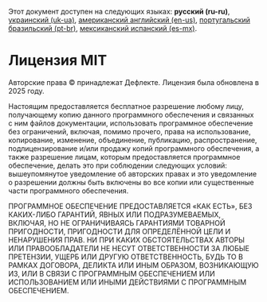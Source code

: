 Этот документ доступен на следующих языках: **русский (ru-ru)**, [украинский (uk-ua)](/docs/LICENSE_uk-ua.md), [американский английский (en-us)](/LICENSE.md), [португальский бразильский (pt-br)](/docs/LICENSE_pt-br.md), [мексиканский испанский (es-mx)](/docs/LICENSE_es-mx.md).

# Лицензия MIT

Авторские права © принадлежат Дефлекте. Лицензия была обновлена в 2025 году.

Настоящим предоставляется бесплатное разрешение любому лицу, получающему копию
данного программного обеспечения и связанных с ним файлов документации,
использовать программное обеспечение без ограничений, включая, помимо прочего,
права на использование, копирование, изменение, объединение, публикацию, распространение,
подлицензирование и/или продажу копий программного обеспечения, а также
разрешение лицам, которым предоставляется программное обеспечение, делать это
при соблюдении следующих условий: вышеупомянутое уведомление об авторских правах и это уведомление о разрешении должны быть включены во все копии или существенные части программного обеспечения.

ПРОГРАММНОЕ ОБЕСПЕЧЕНИЕ ПРЕДОСТАВЛЯЕТСЯ «КАК ЕСТЬ», БЕЗ КАКИХ-ЛИБО ГАРАНТИЙ, ЯВНЫХ ИЛИ
ПОДРАЗУМЕВАЕМЫХ, ВКЛЮЧАЯ, НО НЕ ОГРАНИЧИВАЯСЬ ГАРАНТИЯМИ ТОВАРНОЙ ПРИГОДНОСТИ,
ПРИГОДНОСТИ ДЛЯ ОПРЕДЕЛЁННОЙ ЦЕЛИ И НЕНАРУШЕНИЯ ПРАВ. НИ ПРИ КАКИХ ОБСТОЯТЕЛЬСТВАХ
АВТОРЫ ИЛИ ПРАВООБЛАДАТЕЛИ НЕ НЕСУТ ОТВЕТСТВЕННОСТИ ЗА ЛЮБЫЕ ПРЕТЕНЗИИ, УЩЕРБ ИЛИ ДРУГУЮ
ОТВЕТСТВЕННОСТЬ, БУДЬ ТО В РАМКАХ ДОГОВОРА, ДЕЛИКТА ИЛИ ИНЫМ ОБРАЗОМ, ВОЗНИКАЮЩУЮ ИЗ,
ИЛИ В СВЯЗИ С ПРОГРАММНЫМ ОБЕСПЕЧЕНИЕМ ИЛИ ИСПОЛЬЗОВАНИЕМ ИЛИ ИНЫМИ ДЕЙСТВИЯМИ С ПРОГРАММНЫМ ОБЕСПЕЧЕНИЕМ.
